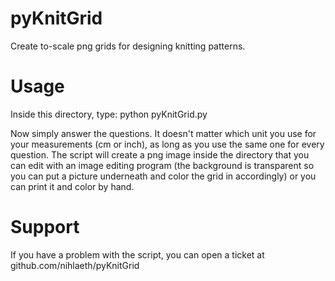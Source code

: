 pyKnitGrid
==========

Create to-scale png grids for designing knitting patterns.

Usage
==========

Inside this directory, type:
	python pyKnitGrid.py

Now simply answer the questions. It doesn't matter which unit
you use for your measurements (cm or inch), as long as you use
the same one for every question. The script will create a png
image inside the directory that you can edit with an image 
editing program (the background is transparent so you can put
a picture underneath and color the grid in accordingly) or you
can print it and color by hand.

Support
===========

If you have a problem with the script, you can open a ticket
at github.com/nihlaeth/pyKnitGrid
